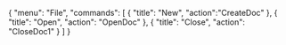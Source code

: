 { 
  "menu": "File", 
  "commands": [ 
      {
          "title": "New", 
          "action":"CreateDoc"
      }, 
      {
          "title": "Open", 
          "action": "OpenDoc"
      }, 
      {
          "title": "Close",
          "action": "CloseDoc1"
      }
   ] 
}